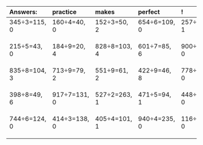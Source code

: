 | Answers: | practice | makes | perfect | ! |
| :--- | :--- | :--- | :--- | :--- |
| 345÷3=115, 0 | 160÷4=40, 0 | 152÷3=50, 2 | 654÷6=109, 0 | 257÷2=128, 1 | 
|   |   |   |   |   | 
|   |   |   |   |   | 
|   |   |   |   |   | 
| 215÷5=43, 0 | 184÷9=20, 4 | 828÷8=103, 4 | 601÷7=85, 6 | 900÷5=180, 0 | 
|   |   |   |   |   | 
|   |   |   |   |   | 
|   |   |   |   |   | 
| 835÷8=104, 3 | 713÷9=79, 2 | 551÷9=61, 2 | 422÷9=46, 8 | 778÷2=389, 0 | 
|   |   |   |   |   | 
|   |   |   |   |   | 
|   |   |   |   |   | 
| 398÷8=49, 6 | 917÷7=131, 0 | 527÷2=263, 1 | 471÷5=94, 1 | 448÷4=112, 0 | 
|   |   |   |   |   | 
|   |   |   |   |   | 
|   |   |   |   |   | 
| 744÷6=124, 0 | 414÷3=138, 0 | 405÷4=101, 1 | 940÷4=235, 0 | 116÷4=29, 0 | 
|   |   |   |   |   | 
|   |   |   |   |   | 
|   |   |   |   |   | 
